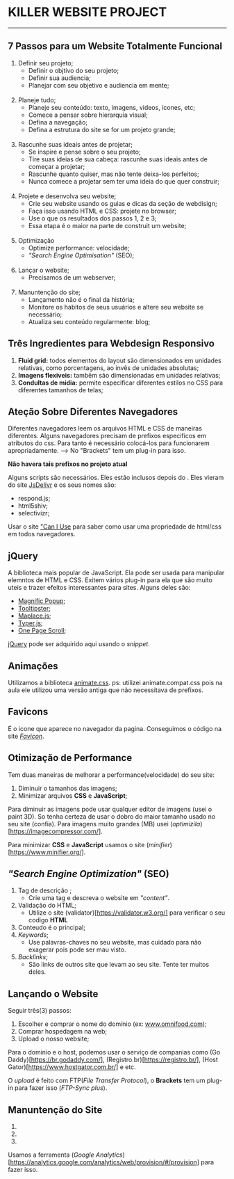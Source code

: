 # KILLER WEBSITE PROJECT

---------------------------------------------------------------------
## 7 Passos para um Website Totalmente Funcional

1. Definir seu projeto;
	* Definir o objtivo do seu projeto;
	* Definir sua audiencia;
	* Planejar com seu objetivo e audiencia em mente;
<br><br>
2. Planeje tudo;
	* Planeje seu conteúdo: texto, imagens, videos, ícones, etc;
	* Comece a pensar sobre hierarquia visual;
	* Defina a navegação;
	* Defina a estrutura do site se for um projeto grande;
<br><br>
3. Rascunhe suas ideais antes de projetar;
	* Se inspire e pense sobre o seu projeto;
	* Tire suas ideias de sua cabeça: rascunhe suas ideais antes de começar a projetar;
	* Rascunhe quanto quiser, mas não tente deixa-los perfeitos;
	* Nunca comece a projetar sem ter uma ideia do que quer construir;
<br><br>
4. Projete e desenvolva seu website;
	* Crie seu website usando os guias e dicas da seção de webdisign;
	* Faça isso usando HTML e CSS: projete no browser;
	* Use o que os resultados dos passos 1, 2 e 3;
	* Essa etapa é o maior na parte de construit um website;
<br><br>
5. Optimização
	* Optimize performance: velocidade;
	* *"Search Engine Optimisation"* (SEO);
<br><br>
6. Lançar o website;
	* Precisamos de um webserver;
<br><br>
7. Manuntenção do site;
	* Lançamento não é o final da história;
	* Monitore os habitos de seus usuários e altere seu website se necessário;
	* Atualiza seu conteúdo regularmente: blog;

## Três Ingredientes para Webdesign Responsivo

1. **Fluid grid:** todos elementos do layout são dimensionados em unidades relativas, como porcentagens, ao invês de unidades absolutas;
2. **Imagens flexiveis:** tambêm são dimensionadas em unidades relativas;
3. **Condultas de midia:** permite especificar diferentes estilos no CSS para diferentes tamanhos de telas;

## Ateção Sobre Diferentes Navegadores
Diferentes navegadores leem os arquivos HTML e CSS de maneiras diferentes. Alguns navegadores precisam de prefixos especificos em atributos do css.
Para tanto é necessário colocá-los para funcionarem apropriadamente.
--> No "Brackets" tem um plug-in para isso.

**Não havera tais prefixos no projeto atual**

Alguns scripts são necessários. Eles estão inclusos depois do </body>. Eles vieram do site [JsDelivr](https://www.jsdelivr.com/) e os seus nomes são:
* respond.js;
* html5shiv;
* selectivizr;

Usar o site ["Can I Use](https://caniuse.com/) para saber como usar uma propriedade de html/css em todos navegadores.

## jQuery

A biblioteca mais popular de JavaScript. Ela pode ser usada para manipular elemntos de HTML e CSS.
Exitem vários plug-in para ela que são muito uteis e trazer efeitos interessantes para sites. Alguns deles são:
* [Magnific Popup](https://dimsemenov.com/plugins/magnific-popup/);
* [Tooltipster](https://iamceege.github.io/tooltipster/);
* [Maplace.js](https://github.com/danielemoraschi/maplace.js/);
* [Typer.js](https://steven.codes/typerjs/);
* [One Page Scroll](http://peachananr.github.io/onepage-scroll/Demo/demo.html);

[jQuery](https://developers.google.com/speed/libraries) pode ser adquirido aqui usando o *snippet*.

## Animações

Utilizamos a biblioteca [animate.css](https://animate.style/).
ps: utilizei animate.compat.css pois na aula ele utilizou uma versão antiga que não necessitava de prefixos.

## Favicons

É o icone que aparece no navegador da pagina. Conseguimos o código na site [*Favicon*](https://realfavicongenerator.net/).

## Otimização de Performance

Tem duas maneiras de melhorar a performance(velocidade) do seu site:
1. Diminuir o tamanhos das imagens;
2. Minimizar arquivos **CSS** e **JavaScript**;

Para diminuir as imagens pode usar qualquer editor de imagens (usei o paint 3D). So tenha certeza de usar o dobro do maior tamanho usado no seu site (confia). Para imagens muito grandes (MB) usei (*optimizila*)[https://imagecompressor.com/].

Para minimizar **CSS** e **JavaScript** usamos o site (*minifier*)[https://www.minifier.org/].

## *"Search Engine Optimization"* (SEO)

1. Tag de descrição <meta>;
	* Crie uma tag <meta name="discription" content=""> e descreva o website em *"content"*.
2. Validação do HTML;
	* Utilize o site (validator)[https://validator.w3.org/] para verificar o seu codigo **HTML**
3. Conteudo é o principal;
4. *Keywords*;
	* Use palavras-chaves no seu website, mas cuidado para não exagerar pois pode ser mau visto.
5. *Backlinks*;
	* São links de outros site que levam ao seu site. Tente ter muitos deles.

## Lançando o Website

Seguir três(3) passos:
1. Escolher e comprar o nome do domínio (ex: www.omnifood.com);
2. Comprar hospedagem na web;
3. Upload o nosso website;

Para o dominio e o host, podemos usar o serviço de companias como (Go Daddy)[https://br.godaddy.com/], (Registro.br)[https://registro.br/], (Host Gator)[https://www.hostgator.com.br/] e etc.

O *upload* é feito com FTP(*File Transfer Protocol*), o **Brackets** tem um plug-in para fazer isso (*FTP-Sync plus*).

## Manuntenção do Site

1. 
2. 
3. 

Usamos a ferramenta (*Google Analytics*)[https://analytics.google.com/analytics/web/provision/#/provision] para fazer isso.